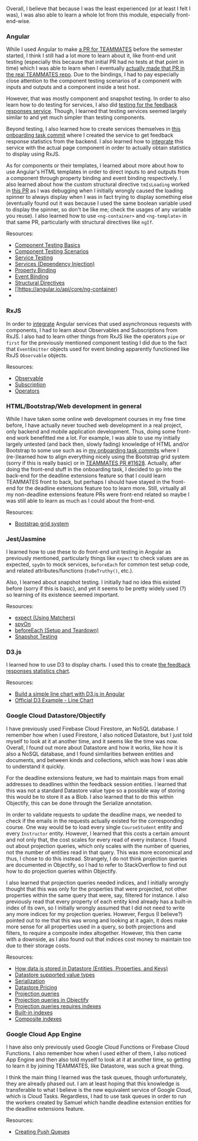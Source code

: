Overall, I believe that because I was the least experienced (or at least I felt I was), I was also able to learn a whole lot from this module, especially front-end-wise.

### Angular

While I used Angular to make [a PR for TEAMMATES](https://github.com/jayasting98/teammates/pull/1) before the semester started, I think I still had a lot more to learn about it, like front-end unit testing (especially this because that initial PR had no tests at that point in time) which I was able to learn when I eventually [actually made that PR in the real TEAMMATES repo](https://github.com/TEAMMATES/teammates/pull/11549). Due to the bindings, I had to pay especially close attention to the component testing scenarios of a component with inputs and outputs and a component inside a test host.

However, that was mostly component and snapshot testing. In order to also learn how to do testing for services, I also did [testing for the feedback responses service](https://github.com/TEAMMATES/teammates/pull/11629). Though, I learned that testing services seemed largely similar to and yet much simpler than testing components.

Beyond testing, I also learned how to create services themselves in [this onboarding task commit](https://github.com/TEAMMATES-2122S2-Team2/teammates/commit/3b008f4628cfa8f5f887b63ac95703e13bf69f75) where I created the service to get feedback response statistics from the backend. I also learned how to [integrate](https://github.com/TEAMMATES-2122S2-Team2/teammates/commit/0d4cc6e18a4f8ebef8e0dad88777def78fca403a) this service with the actual page component in order to actually obtain statistics to display using RxJS.

As for components or their templates, I learned about more about how to use Angular's HTML templates in order to direct inputs to and outputs from a component through property binding and event binding respectively. I also learned about how the custom structural directive `tmIsLoading` worked in [this PR](https://github.com/TEAMMATES/teammates/pull/11628) as I was debugging when I initially wrongly caused the loading spinner to always display when I was in fact trying to display something else (eventually found out it was because I used the same boolean variable used to display the spinner, so don't be like me; check the usages of any variable you reuse). I also learned how to use `<ng-container>` and `<ng-template>` in that same PR, particularly with structural directives like `ngIf`.

Resources:
- [Component Testing Basics](https://angular.io/guide/testing-components-basics)
- [Component Testing Scenarios](https://angular.io/guide/testing-components-scenarios)
- [Service Testing](https://angular.io/guide/testing-services)
- [Services (Dependency Injection)](https://angular.io/guide/dependency-injection)
- [Property Binding](https://angular.io/guide/property-binding)
- [Event Binding](https://angular.io/guide/event-binding)
- [Structural Directives](https://angular.io/guide/structural-directives)
- [<ng-container>]https://angular.io/api/core/ng-container)
- [<ng-template>](https://angular.io/api/core/ng-template)

### RxJS

In order to [integrate](https://github.com/TEAMMATES-2122S2-Team2/teammates/commit/0d4cc6e18a4f8ebef8e0dad88777def78fca403a) Angular services that used asynchronous requests with components, I had to learn about Observables and Subscriptions from RxJS. I also had to learn other things from RxJS like the operators `pipe` or `first` for the previously mentioned component testing I did due to the fact that `EventEmitter` objects used for event binding apparently functioned like RxJS `Observable` objects.

Resources:
- [Observable](https://rxjs.dev/guide/observable)
- [Subscription](https://rxjs.dev/guide/subscription)
- [Operators](https://rxjs.dev/guide/operators)

### HTML/Bootstrap/Web development in general

While I have taken some online web development courses in my free time before, I have actually never touched web development in a real project, only backend and mobile application development. Thus, doing some front-end work benefitted me a lot. For example, I was able to use my initially largely untested (and back then, slowly fading) knowledge of HTML and/or Bootstrap to some use such as in [my onboarding task commits](https://github.com/TEAMMATES-2122S2-Team2/teammates/commit/0d4cc6e18a4f8ebef8e0dad88777def78fca403a) where I (re-)learned how to align everything nicely using the Bootstrap grid system (sorry if this is really basic) or in [TEAMMATES PR #11628](https://github.com/TEAMMATES/teammates/pull/11628). Actually, after doing the front-end stuff in the onboarding task, I decided to go into the back-end for the deadline extensions feature so that I could learn TEAMMATES front to back, but perhaps I should have stayed in the front-end for the deadline extensions feature too to learn more. Still, virtually all my non-deadline extensions feature PRs were front-end related so maybe I was still able to learn as much as I could about the front-end.

Resources:
- [Bootstrap grid system](https://getbootstrap.com/docs/4.0/layout/grid/)

### Jest/Jasmine

I learned how to use these to do front-end unit testing in Angular as previously mentioned, particularly things like `expect` to check values are as expected, `spyOn` to mock services, `beforeEach` for common test setup code, and related attributes/functions (`toBeTruthy()`, etc.).

Also, I learned about snapshot testing. I initially had no idea this existed before (sorry if this is basic), and yet it seems to be pretty widely used (?) so learning of its existence seemed important.

Resources:
- [expect (Using Matchers)](https://jestjs.io/docs/using-matchers)
- [spyOn](https://jasmine.github.io/api/edge/global.html#spyOn)
- [beforeEach (Setup and Teardown)](https://jestjs.io/docs/setup-teardown)
- [Snapshot Testing](https://jestjs.io/docs/snapshot-testing)

### D3.js

I learned how to use D3 to display charts. I used this to create [the feedback responses statistics chart](https://github.com/TEAMMATES-2122S2-Team2/teammates/commit/b09e174dcf9bca6aa0d775d70a8b721a38c4f2b3).

Resources:
- [Build a simple line chart with D3.js in Angular](https://medium.com/weekly-webtips/build-a-simple-line-chart-with-d3-js-in-angular-ccd06e328bff)
- [Official D3 Example - Line Chart](https://observablehq.com/@d3/line-chart)

### Google Cloud Datastore/Objectify

I have previously used Firebase Cloud Firestore, an NoSQL database. I remember how when I used Firestore, I also noticed Datastore, but I just told myself to look at it at another time, and it seems like the time was now. Overall, I found out more about Datastore and how it works, like how it is also a NoSQL database, and I found similarities between entities and documents, and between kinds and collections, which was how I was able to understand it quickly.

For the deadline extensions feature, we had to maintain maps from email addresses to deadlines within the feedback session entities. I learned that this was not a standard Datastore value type so a possible way of storing this would be to store it as a Blob. I also learned that to do this within Objectify, this can be done through the Serialize annotation.

In order to validate requests to update the deadline maps, we needed to check if the emails in the requests actually existed for the corresponding course. One way would be to load every single `CourseStudent` entity and every `Instructor` entity. However, I learned that this costs a certain amount and not only that, the cost scales for every read of every instance. I found out about projection queries, which only scales with the number of queries, not the number of entities read in that query. This was more economical and thus, I chose to do this instead. Strangely, I do not think projection queries are documented in Objectify, so I had to refer to StackOverflow to find out how to do projection queries within Objectify.

I also learned that projection queries needed indices, and I initially wrongly thought that this was only for the properties that were projected, not other properties within the same query that were, say, filtered for instance. I also previously read that every property of each entity kind already has a built-in index of its own, so I initially wrongly assumed that I did not need to write any more indices for my projection queries. However, Fergus (I believe?) pointed out to me that this was wrong and looking at it again, it does make more sense for all properties used in a query, so both projections and filters, to require a composite index altogether. However, this then came with a downside, as I also found out that indices cost money to maintain too due to their storage costs.

Resources:
- [How data is stored in Datastore (Entities, Properties, and Keys)](https://cloud.google.com/datastore/docs/concepts/entities)
- [Datastore supported value types](https://cloud.google.com/datastore/docs/concepts/entities#supported_value_types)
- [Serialization](https://github.com/objectify/objectify/wiki/Entities#serializing)
- [Datastore Pricing](https://cloud.google.com/datastore/pricing)
- [Projection queries](https://cloud.google.com/datastore/docs/concepts/queries#projection_queries)
- [Projection queries in Objectify](https://stackoverflow.com/questions/49691925/objectify-projection-query-with-id-as-well-in-the-result)
- [Projection queries requires indexes](https://cloud.google.com/datastore/docs/concepts/queries#limitations_on_projections)
- [Built-in indexes](https://cloud.google.com/datastore/docs/concepts/indexes#built_in_indexes)
- [Composite indexes](https://cloud.google.com/datastore/docs/concepts/indexes#composite_indexes)

### Google Cloud App Engine

I have also only previously used Google Cloud Functions or Firebase Cloud Functions. I also remember how when I used either of them, I also noticed App Engine and then also told myself to look at it at another time, so getting to learn it by joining TEAMMATES, like Datastore, was such a great thing.

I think the main thing I learned was the task queues, though unfortunately, they are already phased out. I am at least hoping that this knowledge is transferable to what I believe is the new equivalent service of Google Cloud, which is Cloud Tasks. Regardless, I had to use task queues in order to run the workers created by Samuel which handle deadline extension entities for the deadline extensions feature.

Resources:
- [Creating Push Queues](https://cloud.google.com/appengine/docs/standard/java/taskqueue/push/creating-push-queues)
